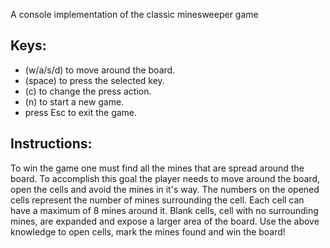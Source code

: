 A console implementation of the classic minesweeper game

## Keys:
- (w/a/s/d) to move around the board.
- (space) to press the selected key.
- (c) to change the press action.
- (n) to start a new game.
- press Esc to exit the game.

## Instructions:
To win the game one must find all the mines that are spread around the board.
To accomplish this goal the player needs to move around the board, open the cells and avoid the mines in it's way.
The numbers on the opened cells represent the number of mines surrounding the cell. Each cell can have a maximum of 8
mines around it.
Blank cells, cell with no surrounding mines, are expanded and expose a larger area of the board.
Use the above knowledge to open cells, mark the mines found and win the board!